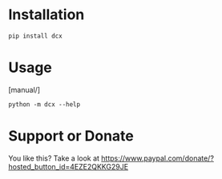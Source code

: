# Installation

    pip install dcx

# Usage

[manual/]

    python -m dcx --help

# Support or Donate

You like this? Take a look at https://www.paypal.com/donate/?hosted_button_id=4EZE2QKKG29JE
